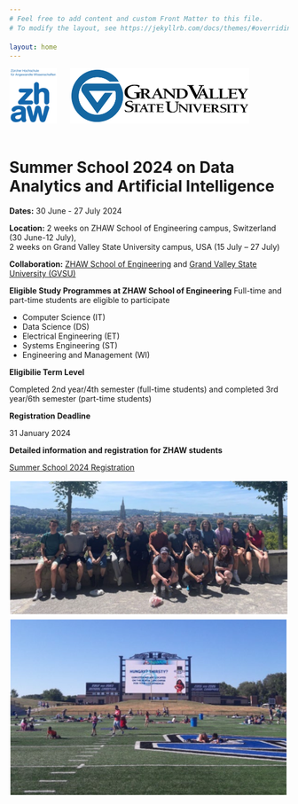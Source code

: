 ```yaml
---
# Feel free to add content and custom Front Matter to this file.
# To modify the layout, see https://jekyllrb.com/docs/themes/#overriding-theme-defaults

layout: home
---
```

<div>
    <img src="/assets/images/ZHAW_Logo.png" alt="ZHAW Logo" width="auto" height="100" style="margin-right: 20px;margin-bottom: 20px;">
    <img src="/assets/images/GVSU_Logo.png" alt="GVSU Logo" width="auto" height="100" style="margin-bottom: 20px;">
</div>

# Summer School 2024 on Data Analytics and Artificial Intelligence 

**Dates:** 30 June - 27 July 2024

**Location:** 2 weeks on ZHAW School of Engineering campus, Switzerland (30 June-12 July), <br> 2 weeks on Grand Valley State University campus, USA (15 July – 27 July)

**Collaboration:** [ZHAW School of Engineering](https://www.zhaw.ch/en/engineering/) and [Grand Valley State University (GVSU)](https://www.gvsu.edu/engineering/)


**Eligible Study Programmes at ZHAW School of Engineering**
Full-time and part-time students are eligible to participate
- Computer Science (IT)
- Data Science (DS)
- Electrical Engineering (ET)
- Systems Engineering (ST)
- Engineering and Management (WI)

**Eligibilie Term Level**

Completed 2nd year/4th semester (full-time students) and completed 3rd year/6th semester (part-time students)

**Registration Deadline**

31 January 2024

**Detailed information and registration for ZHAW students**

[Summer School 2024 Registration](http://bit.ly/SoE_summer_school_2024)


![Impression1](/assets/images/img1.png)
![Impression2](/assets/images/img2.png)
